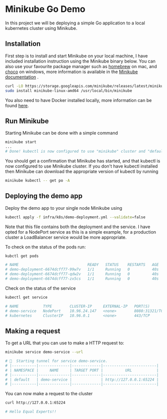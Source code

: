 # Minikube Go Demo

In this project we will be deploying a simple Go application to a local kubernetes cluster using Minikube.

## Installation

First step is to install and start Minikube on your local machine, I have included installation instruction using the Minikube binary below. You can also use your favourite package manager such as [homebrew](https://brew.sh/) on mac, and [choco](https://chocolatey.org/) on windows, more information is available in the [Minikube documentation](https://minikube.sigs.k8s.io/docs/start/) .

```bash
curl -LO https://storage.googleapis.com/minikube/releases/latest/minikube-linux-amd64
sudo install minikube-linux-amd64 /usr/local/bin/minikube
```

You also need to have Docker installed locally, more information can be found [here](https://docs.docker.com/get-docker/).

## Run Minikube

Starting Minikube can be done with a simple command 

```bash
minikube start
...
# Done! kubectl is now configured to use "minikube" cluster and "default" namespace by default
```

You should get a confirmation that Minikube has started, and that kubectl is now configured to use Minikube cluster. If you don't have kubectl installed then Minikube can download the appropriate version of kubectl by running

```bash
minikube kubectl -- get po -A
```

## Deploying the demo app

Deploy the demo app to your single node Minikube using

```bash
kubectl apply -f infra/k8s/demo-deployment.yml --validate=false
```

Note that this file contains both the deployment and the service. I have opted for a NodePort service as this is a simple example, for a production cluster a LoadBalancer service would be more appropriate.

To check on the status of the pods run:

```bash
kubctl get pods

# NAME                               READY   STATUS    RESTARTS   AGE
# demo-deployment-6674dcff77-99w7v   1/1     Running   0          40s
# demo-deployment-6674dcff77-qdw2v   1/1     Running   0          40s
# demo-deployment-6674dcff77-zx5cs   1/1     Running   0          40s
```

Check on the status of the service

```bash
kubectl get service

# NAME           TYPE        CLUSTER-IP     EXTERNAL-IP   PORT(S)          AGE
# demo-service   NodePort    10.96.24.147   <none>        8080:31321/TCP   2m15s
# kubernetes     ClusterIP   10.96.0.1      <none>        443/TCP          38m
```

## Making a request

To get a URL that you can use to make a HTTP request to:

```bash
minikube service demo-service --url

# 🏃  Starting tunnel for service demo-service.
# |-----------|--------------|-------------|------------------------|
# | NAMESPACE |     NAME     | TARGET PORT |          URL           |
# |-----------|--------------|-------------|------------------------|
# | default   | demo-service |             | http://127.0.0.1:65224 |
# |-----------|--------------|-------------|------------------------|
```

You can now make a request to the cluster

```bash
curl http://127.0.0.1:65224

# Hello Equal Experts!!
```